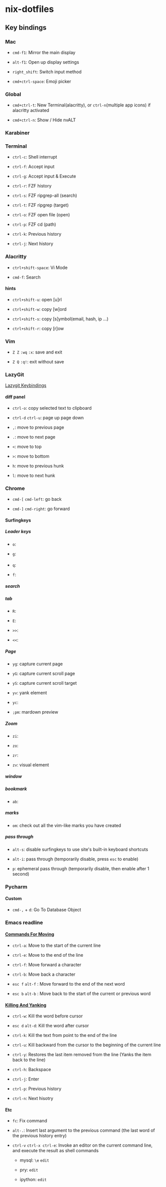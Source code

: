 # nix-dotfiles


## Key bindings


### Mac

- `cmd-f1`: Mirror the main display

- `alt-f1`: Open up display settings

- `right_shift`: Switch input method

- `cmd+ctrl-space`: Emoji picker


### Global

- `cmd+ctrl-t`:  New Terminal(alacritty), or `ctrl-n`(multiple app icons) if alacritty activated

- `cmd+ctrl-n`:  Show / Hide nvALT

### Karabiner


### Terminal

- `ctrl-c`: Shell interrupt

- `ctrl-f`: Accept input

- `ctrl-g`: Accept input & Execute

- `ctrl-r`: FZF history

- `ctrl-s`: FZF ripgrep-all (search)

- `ctrl-t`: FZF ripgrep (target)

- `ctrl-o`: FZF open file (open)

- `ctrl-p`: FZF cd (path)

- `ctrl-k`: Previous history

- `ctrl-j`: Next history


### Alacritty

- `ctrl+shift-space`: Vi Mode

- `cmd-f`: Search

#### hints

- `ctrl+shift-u`: open [u]rl

- `ctrl+shift-w`: copy [w]ord

- `ctrl+shift-s`: copy [s]ymbol(email, hash, ip ...)

- `ctrl+shift-r`: copy [r]ow


### Vim

- `Z Z` `:wq` `:x`: save and exit

- `Z Q` `:q!`: exit without save


### LazyGit

[Lazygit Keybindings](https://github.com/jesseduffield/lazygit/blob/master/docs/keybindings/Keybindings_en.md)

#### diff panel

- `ctrl-o`: copy selected text to clipboard

- `ctrl-d` `ctrl-u`: page up page down

- `,`: move to previous page

- `.`: move to next page

- `<`: move to top

- `>`: move to bottom

- `h`: move to previous hunk

- `l`: move to next hunk


### Chrome

- `cmd-[` `cmd-left`: go back

- `cmd-]` `cmd-right`: go forward


#### Surfingkeys


##### Leader keys

- `o`:

- `g`:

#### 

- `q`:

- `f`:

##### search

##### tab

- `R`:

- `E`:

- `>>`:

- `<<`:


##### Page

- `yg`: capture current page

- `yG`: capture current scroll page

- `yS`: capture current scroll target

- `yv`: yank element

- `yc`:

- `;pm`: mardown preview


##### Zoom

- `zi`:

- `zo`:

- `zr`:

- `zv`: visual element


##### window

##### bookmark

- `ab`:

##### marks

- `om`: check out all the vim-like marks you have created

##### pass through

- `alt-s`: disable surfingkeys to use site's built-in keyboard shortcuts

- `alt-i`: pass through (temporarily disable, press `esc` to enable)

- `p`: ephemeral pass through (temporarily disable, then enable after 1 second)



### Pycharm

#### Custom

- `cmd-,` + `d`: Go To Database Object


### Emacs readline

#### [Commands For Moving](https://www.gnu.org/software/bash/manual/html_node/Commands-For-Moving.html)

- `ctrl-a`: Move to the start of the current line

- `ctrl-e`: Move to the end of the line

- `ctrl-f`: Move forward a character

- `ctrl-b`: Move back a character

- `esc f` `alt-f` : Move forward to the end of the next word

- `esc b` `alt-b` : Move back to the start of the current or previous word


#### [Killing And Yanking](https://www.gnu.org/software/bash/manual/html_node/Commands-For-Killing.html)

- `ctrl-w`: Kill the word before cursor

- `esc d` `alt-d`: Kill the word after cursor

- `ctrl-k`: Kill the text from point to the end of the line

- `ctrl-u`: Kill backward from the cursor to the beginning of the current line

- `ctrl-y`: Restores the last item removed from the line (Yanks the item back to the line)

- `ctrl-h`: Backspace

- `ctrl-j`: Enter

- `ctrl-p`: Previous history

- `ctrl-n`: Next hisotry


#### Etc

- `fc`:     Fix command

- `alt-.`:  Insert last argument to the previous command (the last word of the previous history entry)

- `ctrl-v` `ctrl-x ctrl-e`: Invoke an editor on the current command line, and execute the result as shell commands

  - mysql:   `\e` `edit`

  - pry:     `edit`

  - ipython: `edit`
